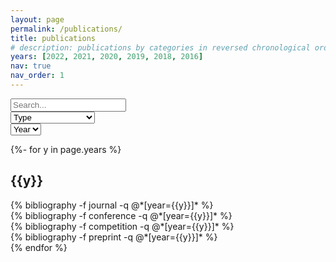 ```yaml
---
layout: page
permalink: /publications/
title: publications
# description: publications by categories in reversed chronological order. generated by jekyll-scholar.
years: [2022, 2021, 2020, 2019, 2018, 2016]
nav: true
nav_order: 1
---
```

<!-- _pages/publications.md -->

<!-- Filter -->
<script src="{{ '/assets/js/filter.js' | relative_url }}"></script>

<div class="search">
  <div class="form-row mb-4">
    <div class="col-auto">
      <input type="search" id="filter-search" placeholder="Search..." autocapitalize=off autocomplete=off autocorrect=off role=textbox spellcheck=false>
    </div>
    <div class="col-auto">
      <select id="filter-pubtype">
        <option value=".pubtype-all">Type</option>
        <option value=".pubtype-1">Journal article</option>
        <option value=".pubtype-2">Conference paper</option>
        <option value=".pubtype-3">System description</option>
        <option value=".pubtype-4">Preprint</option>
      </select>
    </div>
    <div class="col-auto">
      <select id="filter-year">
        <option value=".year-all">Year</option>
        {%- for y in page.years %}
          <option value=".year-{{y}}">{{y}}</option>
        {% endfor %}
      </select>
    </div>
  </div>
</div>

<div class="publications">

{%- for y in page.years %}
  <div class="year-all year-{{y}}">
  <h2 class="year">{{y}}</h2>
    <div class="pubtype-all pubtype-1">
    {% bibliography -f journal -q @*[year={{y}}]* %}
    </div>
    <div class="pubtype-all pubtype-2">
    {% bibliography -f conference -q @*[year={{y}}]* %}
    </div>
    <div class="pubtype-all pubtype-3">
    {% bibliography -f competition -q @*[year={{y}}]* %}
    </div>
    <div class="pubtype-all pubtype-4">
    {% bibliography -f preprint -q @*[year={{y}}]* %}
    </div>
  </div>
{% endfor %}

</div>
